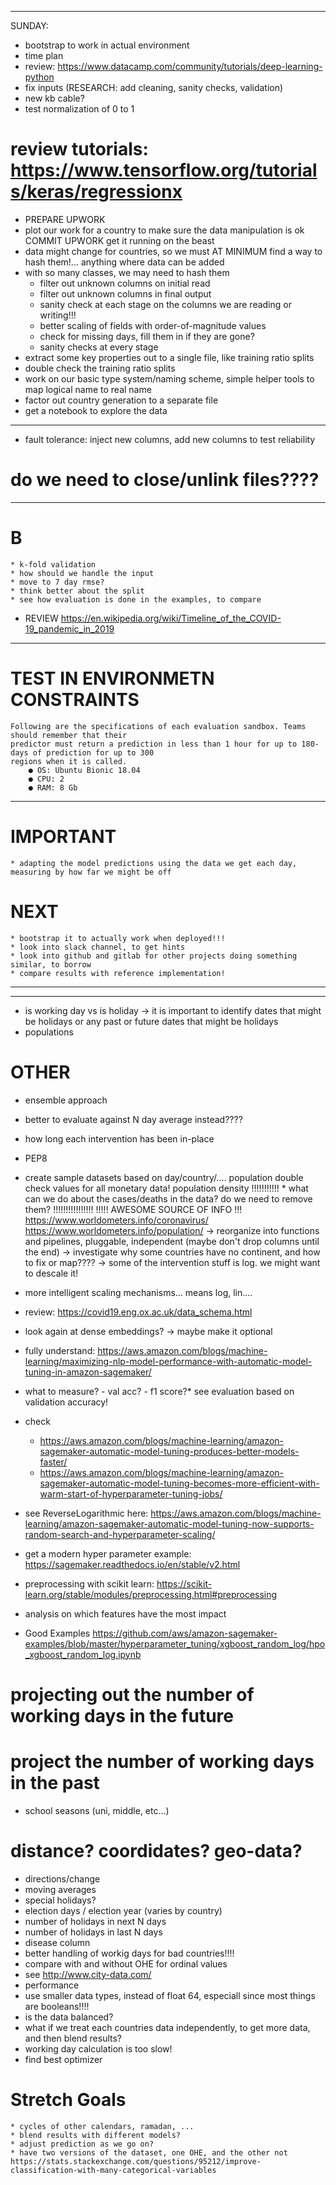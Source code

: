 
------------------------------------------------------------------------------------------------
SUNDAY:
* bootstrap to work in actual environment
* time plan
* review: https://www.datacamp.com/community/tutorials/deep-learning-python  
* fix inputs (RESEARCH: add cleaning, sanity checks, validation)
* new kb cable?
* test normalization of 0 to 1

# review tutorials: https://www.tensorflow.org/tutorials/keras/regressionx
* PREPARE UPWORK
* plot our work for a country to make sure the data manipulation is ok COMMIT UPWORK get it running on the beast
* data might change for countries, so we must AT MINIMUM find a way to hash them!... anything where data can be added
* with so many classes, we may need to hash them
    * filter out unknown columns on initial read
    * filter out unknown columns in final output
    * sanity check at each stage on the columns we are reading or writing!!!
    * better scaling of fields with order-of-magnitude values
    * check for missing days, fill them in if they are gone?
    * sanity checks at every stage
* extract some key properties out to a single file, like training ratio splits
* double check the training ratio splits
* work on our basic type system/naming scheme, simple helper tools to map logical name to real name
* factor out country generation to a separate file
* get a notebook to explore the data
------------------------------------------------------------------------------------------------

* fault tolerance: inject new columns, add new columns to test reliability

# do we need to close/unlink files????
------------------------------------------------------------------------------------------------

# B

    * k-fold validation
    * how should we handle the input
    * move to 7 day rmse?
    * think better about the split
    * see how evaluation is done in the examples, to compare
* REVIEW https://en.wikipedia.org/wiki/Timeline_of_the_COVID-19_pandemic_in_2019
------------------------------------------------------------------------------------------------        

# TEST IN ENVIRONMETN CONSTRAINTS

    Following are the specifications of each evaluation sandbox. Teams should remember that their
    predictor must return a prediction in less than 1 hour for up to 180-days of prediction for up to 300
    regions when it is called.
        ● OS: Ubuntu Bionic 18.04
        ● CPU: 2
        ● RAM: 8 Gb

        
------------------------------------------------------------------------------------------------     

# IMPORTANT

    * adapting the model predictions using the data we get each day, measuring by how far we might be off

# NEXT

    * bootstrap it to actually work when deployed!!!
    * look into slack channel, to get hints
    * look into github and gitlab for other projects doing something similar, to borrow
    * compare results with reference implementation!

------------------------------------------------------------------------------------------------

------------------------------------------------------------------------------------------------

* is working day vs is holiday -> it is important to identify dates that might be holidays or any past or future dates
  that might be holidays
* populations

# OTHER

* ensemble approach

* better to evaluate against N day average instead????
* how long each intervention has been in-place
* PEP8
* create sample datasets based on day/country/.... population double check values for all monetary data!
  population density
  !!!!!!!!!!! * what can we do about the cases/deaths in the data? do we need to remove them? !!!!!!!!!!!!!!!!
  !!!!! AWESOME SOURCE OF INFO !!!
  https://www.worldometers.info/coronavirus/
  https://www.worldometers.info/population/
  -> reorganize into functions and pipelines, pluggable, independent (maybe don't drop columns until the end)
  -> investigate why some countries have no continent, and how to fix or map???? -> some of the intervention stuff is
  log. we might want to descale it!
* more intelligent scaling mechanisms... means log, lin....
* review: https://covid19.eng.ox.ac.uk/data_schema.html
* look again at dense embeddings? -> maybe make it optional
* fully
  understand: https://aws.amazon.com/blogs/machine-learning/maximizing-nlp-model-performance-with-automatic-model-tuning-in-amazon-sagemaker/
* what to measure? - val acc? - f1 score?* see evaluation based on validation accuracy!
* check
    - https://aws.amazon.com/blogs/machine-learning/amazon-sagemaker-automatic-model-tuning-produces-better-models-faster/
    - https://aws.amazon.com/blogs/machine-learning/amazon-sagemaker-automatic-model-tuning-becomes-more-efficient-with-warm-start-of-hyperparameter-tuning-jobs/
* see ReverseLogarithmic
  here: https://aws.amazon.com/blogs/machine-learning/amazon-sagemaker-automatic-model-tuning-now-supports-random-search-and-hyperparameter-scaling/
* get a modern hyper parameter example: https://sagemaker.readthedocs.io/en/stable/v2.html
* preprocessing with scikit learn: https://scikit-learn.org/stable/modules/preprocessing.html#preprocessing
* analysis on which features have the most impact
* Good
  Examples https://github.com/aws/amazon-sagemaker-examples/blob/master/hyperparameter_tuning/xgboost_random_log/hpo_xgboost_random_log.ipynb

# projecting out the number of working days in the future

# project the number of working days in the past

* school seasons (uni, middle, etc...)

# distance? coordidates? geo-data?

* directions/change
* moving averages
* special holidays?
* election days / election year (varies by country)
* number of holidays in next N days
* number of holidays in last N days
* disease column
* better handling of workig days for bad countries!!!!
* compare with and without OHE for ordinal values
* see http://www.city-data.com/
* performance
* use smaller data types, instead of float 64, especiall since most things are booleans!!!!
* is the data balanced?
* what if we treat each countries data independently, to get more data, and then blend results?
* working day calculation is too slow!
* find best optimizer
# Stretch Goals

    * cycles of other calendars, ramadan, ...
    * blend results with different models?
    * adjust prediction as we go on?
    * have two versions of the dataset, one OHE, and the other not https://stats.stackexchange.com/questions/95212/improve-classification-with-many-categorical-variables